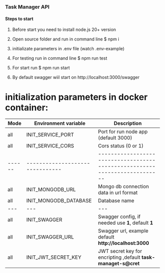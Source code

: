 ### Task Manager API

#### Steps to start

1. Before start you need to install node.js 20+ version

2. Open source folder and run in command line $ npm i

3. initializate parameters in .env file (watch .env-example)

4. For testing run in command line $ npm run test

5. For start run $ npm run start

6. By default swagger wiil start on http://localhost:3000/swagger

# initialization parameters in docker container:

| Mode   | Environment variable            | Description                                                               |
| ------ | ------------------------------- | ------------------------------------------------------------------------- |
| all    | INIT_SERVICE_PORT               | Port for run node app (default 3000)                                      |
| all    | INIT_SERVICE_CORS               | Cors status (0 or 1)                                                      |
| ------ | ------------------------------- | --------------------------------------------------------------------------|
| all    | INIT_MONGODB_URL                | Mongo db connection data in url format                                    |
| all    | INIT_MONGODB_DATABASE           | Database name                                                             |
| ---    | ---                             | ---                                                                       |
| all    | INIT_SWAGGER                    | Swagger config, if needed use **1**, default **1**                        |
| all    | INIT_SWAGGER_URL                | Swagger url, example  default **http://localhost:3000**                  |
| all    | INIT_JWT_SECRET_KEY             | JWT secret key for encripting ,default **task-managet-s@cret**            |
